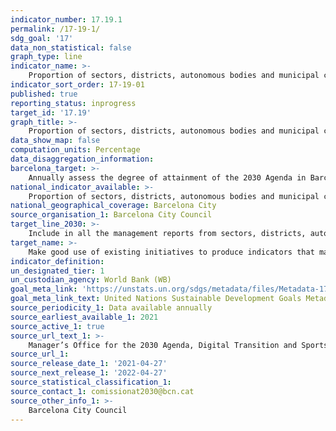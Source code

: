 ```yaml
---
indicator_number: 17.19.1
permalink: /17-19-1/
sdg_goal: '17'
data_non_statistical: false
graph_type: line
indicator_name: >-
    Proportion of sectors, districts, autonomous bodies and municipal companies that include the 2030 Agenda’s perspective and indicators in their annual management reports
indicator_sort_order: 17-19-01
published: true
reporting_status: inprogress
target_id: '17.19'
graph_title: >-
    Proportion of sectors, districts, autonomous bodies and municipal companies that include the 2030 Agenda’s perspective and indicators in their annual management reports
data_show_map: false
computation_units: Percentage
data_disaggregation_information: 
barcelona_target: >-
    Annually assess the degree of attainment of the 2030 Agenda in Barcelona
national_indicator_available: >-
    Proportion of sectors, districts, autonomous bodies and municipal companies that include the 2030 Agenda’s perspective and indicators in their annual management reports
national_geographical_coverage: Barcelona City
source_organisation_1: Barcelona City Council
target_line_2030: >-
    Include in all the management reports from sectors, districts, autonomous bodies and municipal companies the 2030 Agenda’s perspective and indicators
target_name: >-
    Make good use of existing initiatives to produce indicators that make it possible to measure the progress achieved in terms of sustainable development and which complement the indicators used to measure Gross Domestic Product, and provide support for training in statistics for developing countries
indicator_definition:
un_designated_tier: 1
un_custodian_agency: World Bank (WB)
goal_meta_link: 'https://unstats.un.org/sdgs/metadata/files/Metadata-17-19-01.pdf'
goal_meta_link_text: United Nations Sustainable Development Goals Metadata (pdf 894kB)
source_periodicity_1: Data available annually
source_earliest_available_1: 2021
source_active_1: true
source_url_text_1: >-
    Manager’s Office for the 2030 Agenda, Digital Transition and Sports
source_url_1: 
source_release_date_1: '2021-04-27'
source_next_release_1: '2022-04-27'
source_statistical_classification_1: 
source_contact_1: comissionat2030@bcn.cat
source_other_info_1: >-
    Barcelona City Council
---
```


